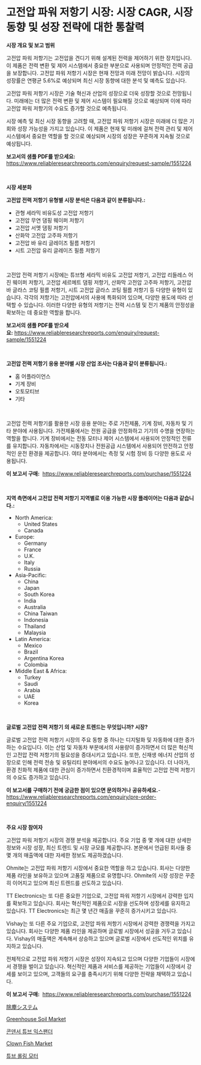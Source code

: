 <p><h1>고전압 파워 저항기 시장: 시장 CAGR, 시장 동향 및 성장 전략에 대한 통찰력</h1></p><p><strong>시장 개요 및 보고 범위</strong></p>
<p><p>고전압 파워 저항기는 고전압을 견디기 위해 설계된 전력을 제어하기 위한 장치입니다. 이 제품은 전력 변환 및 제어 시스템에서 중요한 부분으로 사용되며 안정적인 전력 공급을 보장합니다. 고전압 파워 저항기 시장은 현재 전망과 미래 전망이 밝습니다. 시장의 성장률은 연평균 5.6%로 예상되며 최신 시장 동향에 대한 분석 및 예측도 있습니다.</p><p>고전압 파워 저항기 시장은 기술 혁신과 산업의 성장으로 더욱 성장할 것으로 전망됩니다. 미래에는 더 많은 전력 변환 및 제어 시스템이 필요해질 것으로 예상되며 이에 따라 고전압 파워 저항기의 수요도 증가할 것으로 예측됩니다.</p><p>시장 예측 및 최신 시장 동향을 고려할 때, 고전압 파워 저항기 시장은 미래에 더 많은 기회와 성장 가능성을 가지고 있습니다. 이 제품은 현재 및 미래에 걸쳐 전력 관리 및 제어 시스템에서 중요한 역할을 할 것으로 예상되며 시장의 성장은 꾸준하게 지속될 것으로 예상됩니다.</p></p>
<p><strong>보고서의 샘플 PDF를 받으세요:</strong> <a href="https://www.reliableresearchreports.com/enquiry/request-sample/1551224">https://www.reliableresearchreports.com/enquiry/request-sample/1551224</a></p>
<p>&nbsp;</p>
<p><strong>시장 세분화</strong></p>
<p><strong>고전압 전력 저항기 유형별 시장 분석은 다음과 같이 분류됩니다.:</strong></p>
<p><ul><li>관형 세라믹 비유도성 고전압 저항기</li><li>고전압 무연 댐핑 웨이퍼 저항기</li><li>고전압 서멧 댐핑 저항기</li><li>산화막 고전압 고주파 저항기</li><li>고전압 바 유리 글레이즈 필름 저항기</li><li>시트 고전압 유리 글레이즈 필름 저항기</li></ul></p>
<p>&nbsp;</p>
<p><p>고전압 전력 저항기 시장에는 튜브형 세라믹 비유도 고전압 저항기, 고전압 리들레스 어진 웨이퍼 저항기, 고전압 세르메트 댐핑 저항기, 산화막 고전압 고주파 저항기, 고전압 바 글라스 코팅 필름 저항기, 시트 고전압 글라스 코팅 필름 저항기 등 다양한 유형이 있습니다. 각각의 저항기는 고전압에서의 사용에 특화되어 있으며, 다양한 용도에 따라 선택할 수 있습니다. 이러한 다양한 유형의 저항기는 전력 시스템 및 전기 제품의 안정성을 확보하는 데 중요한 역할을 합니다.</p></p>
<p><strong>보고서의 샘플 PDF를 받으세요:</strong>&nbsp;<a href="https://www.reliableresearchreports.com/enquiry/request-sample/1551224">https://www.reliableresearchreports.com/enquiry/request-sample/1551224</a></p>
<p>&nbsp;</p>
<p><strong> 고전압 전력 저항기 응용 분야별 시장 산업 조사는 다음과 같이 분류됩니다.:</strong></p>
<p><ul><li>홈 어플라이언스</li><li>기계 장비</li><li>오토모티브</li><li>기타</li></ul></p>
<p>&nbsp;</p>
<p><p>고전압 전력 저항기를 활용한 시장 응용 분야는 주로 가전제품, 기계 장비, 자동차 및 기타 분야에 사용됩니다. 가전제품에서는 전원 공급을 안정화하고 기기의 수명을 연장하는 역할을 합니다. 기계 장비에서는 전동 모터나 제어 시스템에서 사용되어 안정적인 전류를 유지합니다. 자동차에서는 시동장치나 전원공급 시스템에서 사용되어 안전하고 안정적인 운전 환경을 제공합니다. 여타 분야에서는 측정 및 시험 장비 등 다양한 용도로 사용됩니다.</p></p>
<p><strong>이 보고서 구매:</strong>&nbsp; <a href="https://www.reliableresearchreports.com/purchase/1551224">https://www.reliableresearchreports.com/purchase/1551224</a></p>
<p>&nbsp;</p>
<p><strong>지역 측면에서 고전압 전력 저항기 지역별로 이용 가능한 시장 플레이어는 다음과 같습니다.:</strong></p>
<p><ul>
    <li>
        North America:
        <ul>
            <li>United States</li>
            <li>Canada</li>
        </ul>
    </li>
    <li>
        Europe:
        <ul>
            <li>Germany</li>
            <li>France</li>
            <li>U.K.</li>
            <li>Italy</li>
            <li>Russia</li>
        </ul>
    </li>
    <li>
        Asia-Pacific:
        <ul>
            <li>China</li>
            <li>Japan</li>
            <li>South Korea</li>
            <li>India</li>
            <li>Australia</li>
            <li>China Taiwan</li>
            <li>Indonesia</li>
            <li>Thailand</li>
            <li>Malaysia</li>
        </ul>
    </li>
    <li>
        Latin America:
        <ul>
            <li>Mexico</li>
            <li>Brazil</li>
            <li>Argentina Korea</li>
            <li>Colombia</li>
        </ul>
    </li>
    <li>
        Middle East & Africa:
        <ul>
            <li>Turkey</li>
            <li>Saudi</li>
            <li>Arabia</li>
            <li>UAE</li>
            <li>Korea</li>
        </ul>
    </li>
    </ul></p>
<p>&nbsp;</p>
<p><strong>글로벌 고전압 전력 저항기 의 새로운 트렌드는 무엇입니까? 시장?</strong></p>
<p><p>글로벌 고전압 전력 저항기 시장의 주요 동향 중 하나는 디지털화 및 자동화에 대한 증가하는 수요입니다. 이는 산업 및 자동차 부문에서의 사용량이 증가하면서 더 많은 혁신적인 고전압 전력 저항기의 필요성을 증대시키고 있습니다. 또한, 신재생 에너지 산업의 성장으로 인해 전력 전송 및 유틸리티 분야에서의 수요도 늘어나고 있습니다. 더 나아가, 환경 친화적 제품에 대한 관심이 증가하면서 친환경적이며 효율적인 고전압 전력 저항기의 수요도 증가하고 있습니다.</p></p>
<p><strong>이 보고서를 구매하기 전에 궁금한 점이 있으면 문의하거나 공유하세요.</strong>- <a href="https://www.reliableresearchreports.com/enquiry/pre-order-enquiry/1551224">https://www.reliableresearchreports.com/enquiry/pre-order-enquiry/1551224</a></p>
<p>&nbsp;</p>
<p><strong>주요 시장 참여자</strong></p>
<p><p>고전압 파워 저항기 시장의 경쟁 분석을 제공합니다. 주요 기업 중 몇 개에 대한 상세한 정보와 시장 성장, 최신 트렌드 및 시장 규모를 제공합니다. 본문에서 언급된 회사들 중 몇 개의 매출액에 대한 자세한 정보도 제공하겠습니다.</p><p>Ohmite는 고전압 파워 저항기 시장에서 중요한 역할을 하고 있습니다. 회사는 다양한 제품 라인을 보유하고 있으며 고품질 제품으로 유명합니다. Ohmite의 시장 성장은 꾸준히 이어지고 있으며 최신 트렌드를 선도하고 있습니다.</p><p>TT Electronics는 또 다른 중요한 기업으로, 고전압 파워 저항기 시장에서 강력한 입지를 확보하고 있습니다. 회사는 혁신적인 제품으로 시장을 선도하며 성장세를 유지하고 있습니다. TT Electronics는 최근 몇 년간 매출을 꾸준히 증가시키고 있습니다.</p><p>Vishay는 또 다른 주요 기업으로, 고전압 파워 저항기 시장에서 강력한 경쟁력을 가지고 있습니다. 회사는 다양한 제품 라인을 제공하며 글로벌 시장에서 성공을 거두고 있습니다. Vishay의 매출액은 계속해서 상승하고 있으며 글로벌 시장에서 선도적인 위치를 유지하고 있습니다.</p><p>전체적으로 고전압 파워 저항기 시장은 성장이 지속되고 있으며 다양한 기업들이 시장에서 경쟁을 벌이고 있습니다. 혁신적인 제품과 서비스를 제공하는 기업들이 시장에서 강세를 보이고 있으며, 고객들의 요구를 충족시키기 위해 다양한 전략을 채택하고 있습니다.</p></p>
<p><strong>이 보고서 구매:</strong>&nbsp;&nbsp;<a href="https://www.reliableresearchreports.com/purchase/1551224">https://www.reliableresearchreports.com/purchase/1551224</a></p>
<p><p><a href="https://github.com/mcbeesbxa270/Market-Research-Report-List-1/blob/main/42053807542.md">除塵システム</a></p><p><a href="https://issuu.com/reportprime-2/docs/greenhouse-soil-market-size-2030.pptx">Greenhouse Soil Market</a></p><p><a href="https://github.com/oajzkywllm460/Market-Research-Report-List-1/blob/main/18233456703.md">콘덴서 튜브 익스팬더</a></p><p><a href="https://issuu.com/reportprime-2/docs/clown-fish-market-size-2030.pptx">Clown Fish Market</a></p><p><a href="https://github.com/darrellockm3ytan895656/Market-Research-Report-List-1/blob/main/24507136702.md">튜브 롤링 모터</a></p></p>
